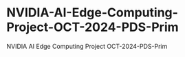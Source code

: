 # NVIDIA-AI-Edge-Computing-Project-OCT-2024-PDS-Prim
NVIDIA AI Edge Computing Project OCT-2024-PDS-Prim
